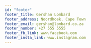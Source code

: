 ```yaml
---
id: "footer"
footer_title: Gershan Lombard
footer_address: Noordhoek, Cape Town
footer_email: gershan@lombard.co.za
footer_number: +27 555 5555
footer_fb_link: www.facebook.com
footer_insta_link: www.instagram.com
---
```

